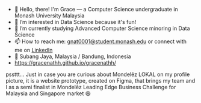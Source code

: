 - 👋 Hello, there! I'm Grace — a Computer Science undergraduate in Monash University Malaysia
- 👀 I’m interested in Data Science because it's fun!
- 🌱 I’m currently studying Advanced Computer Science minoring in Data Science
- 📫 How to reach me: gnat0001@student.monash.edu or connect with me on <a href = "https://www.linkedin.com/in/gracenathh/" target="_blank">LinkedIn</a>
- 📍 Subang Jaya, Malaysia / Bandung, Indonesia
- <span><i class="fas fa-link"></i></span> https://gracenathh.github.io/gracenathh/

pssttt... Just in case you are curious about Mondelēz LOKAL on my profile picture, it is a website prototype, created on Figma, that brings my team and I as a semi finalist in Mondelēz Leading Edge Business Challenge for Malaysia and Singapore market 😆


<!---
gracenathh/gracenathh is a ✨ special ✨ repository because its `README.md` (this file) appears on your GitHub profile.
You can click the Preview link to take a look at your changes.
--->

